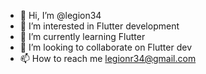 - 👋 Hi, I’m @legion34
- 👀 I’m interested in Flutter development
- 🌱 I’m currently learning Flutter
- 💞️ I’m looking to collaborate on Flutter dev
- 📫 How to reach me legionr34@gmail.com

<!---
legion34/legion34 is a ✨ special ✨ repository because its `README.md` (this file) appears on your GitHub profile.
You can click the Preview link to take a look at your changes.
--->
